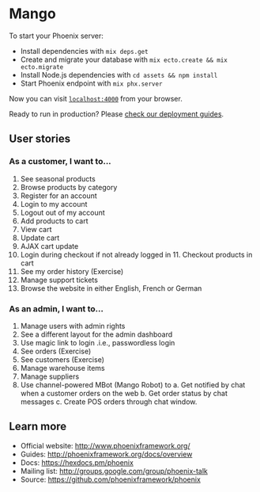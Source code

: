 # Mango

To start your Phoenix server:

  * Install dependencies with `mix deps.get`
  * Create and migrate your database with `mix ecto.create && mix ecto.migrate`
  * Install Node.js dependencies with `cd assets && npm install`
  * Start Phoenix endpoint with `mix phx.server`

Now you can visit [`localhost:4000`](http://localhost:4000) from your browser.

Ready to run in production? Please [check our deployment guides](http://www.phoenixframework.org/docs/deployment).


## User stories

### As a customer, I want to...

1. See seasonal products
2. Browse products by category
3. Register for an account
4. Login to my account
5. Logout out of my account
6. Add products to cart
7. View cart
8. Update cart
9. AJAX cart update
10. Login during checkout if not already logged in 11. Checkout products in cart
12. See my order history (Exercise)
13. Manage support tickets
14. Browse the website in either English, French or German

### As an admin, I want to...

1. Manage users with admin rights
2. See a different layout for the admin dashboard
3. Use magic link to login .i.e., passwordless login
4. See orders (Exercise)
5. See customers (Exercise)
6. Manage warehouse items
7. Manage suppliers
8. Use channel-powered MBot (Mango Robot) to
	a. Get notified by chat when a customer orders on the web b. Get order status by chat messages
	c. Create POS orders through chat window.


## Learn more

  * Official website: http://www.phoenixframework.org/
  * Guides: http://phoenixframework.org/docs/overview
  * Docs: https://hexdocs.pm/phoenix
  * Mailing list: http://groups.google.com/group/phoenix-talk
  * Source: https://github.com/phoenixframework/phoenix
